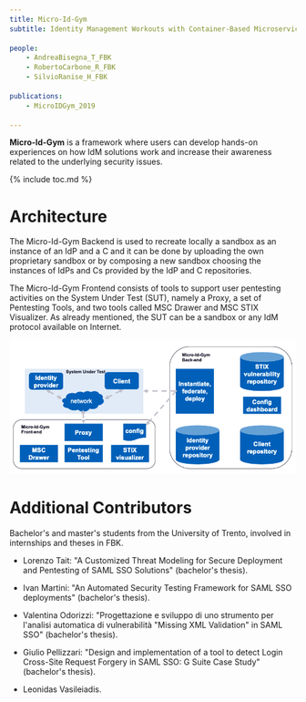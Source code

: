 ```yaml
---
title: Micro-Id-Gym
subtitle: Identity Management Workouts with Container-Based Microservices

people:
    - AndreaBisegna_T_FBK
    - RobertoCarbone_R_FBK
    - SilvioRanise_H_FBK

publications:
    - MicroIDGym_2019

---
```


**Micro-Id-Gym** is a framework where users can develop hands-on experiences on how IdM solutions work and increase their awareness related to the underlying security issues.

<!--The tool is available on request. If you are interested in trying the tool, please contact us via email. 
(Contact information is available at the bottom of this webpage.)-->
{% include toc.md %}

# Architecture
The Micro-Id-Gym Backend is used to recreate locally a sandbox as an instance of an IdP and a C and it can be done by uploading the own proprietary sandbox or by composing a new sandbox choosing the instances of IdPs and Cs provided by the IdP and C repositories.

The Micro-Id-Gym Frontend consists of tools to support user pentesting activities on the System Under Test (SUT), namely a Proxy, a set of Pentesting Tools, and two tools called MSC Drawer and MSC STIX Visualizer. As already mentioned, the SUT can be a sandbox or any IdM protocol available on Internet.

<img class="image-centered" src="assets/Micro-Id-Gym/hla.png" alt="current_architecture" />

# Additional Contributors
Bachelor's and master's students from the University of Trento,
involved in internships and theses in FBK.

- Lorenzo Tait: "A Customized Threat Modeling for Secure Deployment and
Pentesting of SAML SSO Solutions" (bachelor's thesis).

- Ivan Martini: "An Automated Security Testing Framework for SAML SSO
deployments" (bachelor's thesis).

- Valentina Odorizzi: "Progettazione e sviluppo di uno strumento per
l'analisi automatica di vulnerabilit&agrave; "Missing XML Validation" in SAML
SSO" (bachelor's thesis).

- Giulio Pellizzari: "Design and implementation of a tool to detect
Login Cross-Site Request Forgery in SAML SSO: G Suite Case Study" 
(bachelor's thesis).

- Leonidas Vasileiadis.
